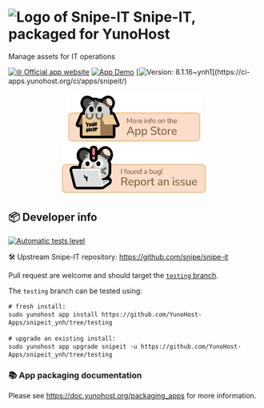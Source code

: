 <!--
N.B.: This README was automatically generated by <https://github.com/YunoHost/apps_tools/blob/main/readme_generator>
It shall NOT be edited by hand.
-->

<h1>
  <img src="https://raw.githubusercontent.com/YunoHost/apps/main/logos/snipeit.png" width="32px" alt="Logo of Snipe-IT">
  Snipe-IT, packaged for YunoHost
</h1>

Manage assets for IT operations

[![🌐 Official app website](https://img.shields.io/badge/Official_app_website-darkgreen?style=for-the-badge)](https://snipeitapp.com)
[![App Demo](https://img.shields.io/badge/App_Demo-blue?style=for-the-badge)](https://snipeitapp.com/demo/)
[![Version: 8.1.16~ynh1](https://img.shields.io/badge/Version-8.1.16~ynh1-rgba(0,150,0,1)?style=for-the-badge)](https://ci-apps.yunohost.org/ci/apps/snipeit/)

<div align="center">
<a href="https://apps.yunohost.org/app/snipeit"><img height="100px" src="https://github.com/YunoHost/yunohost-artwork/raw/refs/heads/main/badges/neopossum-badges/badge_more_info_on_the_appstore.svg"/></a>
<a href="https://github.com/YunoHost-Apps/snipeit_ynh/issues"><img height="100px" src="https://github.com/YunoHost/yunohost-artwork/raw/refs/heads/main/badges/neopossum-badges/badge_report_an_issue.svg"/></a>
</div>

## 📦 Developer info

[![Automatic tests level](https://apps.yunohost.org/badge/cilevel/snipeit)](https://ci-apps.yunohost.org/ci/apps/snipeit/)

🛠️ Upstream Snipe-IT repository: <https://github.com/snipe/snipe-it>

Pull request are welcome and should target the [`testing` branch](https://github.com/YunoHost-Apps/snipeit_ynh/tree/testing).

The `testing` branch can be tested using:
```
# fresh install:
sudo yunohost app install https://github.com/YunoHost-Apps/snipeit_ynh/tree/testing

# upgrade an existing install:
sudo yunohost app upgrade snipeit -u https://github.com/YunoHost-Apps/snipeit_ynh/tree/testing
```

### 📚 App packaging documentation

Please see <https://doc.yunohost.org/packaging_apps> for more information.